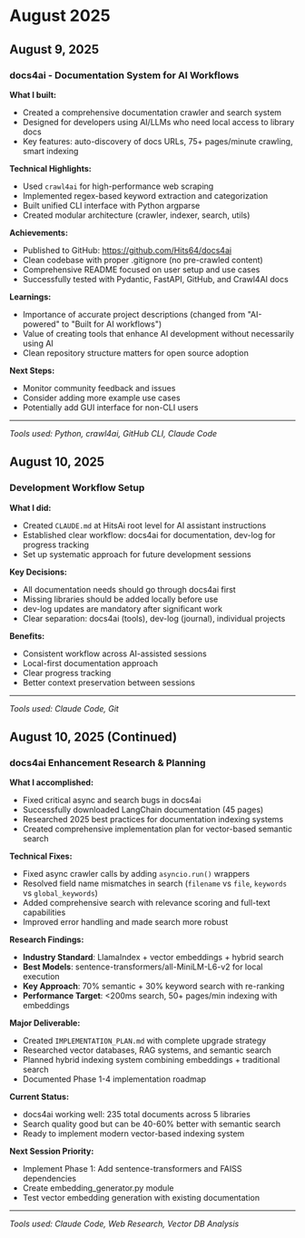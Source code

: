 # August 2025

## August 9, 2025

### docs4ai - Documentation System for AI Workflows

**What I built:**
- Created a comprehensive documentation crawler and search system
- Designed for developers using AI/LLMs who need local access to library docs
- Key features: auto-discovery of docs URLs, 75+ pages/minute crawling, smart indexing

**Technical Highlights:**
- Used `crawl4ai` for high-performance web scraping
- Implemented regex-based keyword extraction and categorization
- Built unified CLI interface with Python argparse
- Created modular architecture (crawler, indexer, search, utils)

**Achievements:**
- Published to GitHub: https://github.com/Hits64/docs4ai
- Clean codebase with proper .gitignore (no pre-crawled content)
- Comprehensive README focused on user setup and use cases
- Successfully tested with Pydantic, FastAPI, GitHub, and Crawl4AI docs

**Learnings:**
- Importance of accurate project descriptions (changed from "AI-powered" to "Built for AI workflows")
- Value of creating tools that enhance AI development without necessarily using AI
- Clean repository structure matters for open source adoption

**Next Steps:**
- Monitor community feedback and issues
- Consider adding more example use cases
- Potentially add GUI interface for non-CLI users

---

*Tools used: Python, crawl4ai, GitHub CLI, Claude Code*

## August 10, 2025

### Development Workflow Setup

**What I did:**
- Created `CLAUDE.md` at HitsAi root level for AI assistant instructions
- Established clear workflow: docs4ai for documentation, dev-log for progress tracking
- Set up systematic approach for future development sessions

**Key Decisions:**
- All documentation needs should go through docs4ai first
- Missing libraries should be added locally before use
- dev-log updates are mandatory after significant work
- Clear separation: docs4ai (tools), dev-log (journal), individual projects

**Benefits:**
- Consistent workflow across AI-assisted sessions
- Local-first documentation approach
- Clear progress tracking
- Better context preservation between sessions

---

*Tools used: Claude Code, Git*

## August 10, 2025 (Continued)

### docs4ai Enhancement Research & Planning

**What I accomplished:**
- Fixed critical async and search bugs in docs4ai
- Successfully downloaded LangChain documentation (45 pages)
- Researched 2025 best practices for documentation indexing systems
- Created comprehensive implementation plan for vector-based semantic search

**Technical Fixes:**
- Fixed async crawler calls by adding `asyncio.run()` wrappers
- Resolved field name mismatches in search (`filename` vs `file`, `keywords` vs `global_keywords`)
- Added comprehensive search with relevance scoring and full-text capabilities
- Improved error handling and made search more robust

**Research Findings:**
- **Industry Standard**: LlamaIndex + vector embeddings + hybrid search
- **Best Models**: sentence-transformers/all-MiniLM-L6-v2 for local execution
- **Key Approach**: 70% semantic + 30% keyword search with re-ranking
- **Performance Target**: <200ms search, 50+ pages/min indexing with embeddings

**Major Deliverable:**
- Created `IMPLEMENTATION_PLAN.md` with complete upgrade strategy
- Researched vector databases, RAG systems, and semantic search
- Planned hybrid indexing system combining embeddings + traditional search
- Documented Phase 1-4 implementation roadmap

**Current Status:**
- docs4ai working well: 235 total documents across 5 libraries
- Search quality good but can be 40-60% better with semantic search
- Ready to implement modern vector-based indexing system

**Next Session Priority:**
- Implement Phase 1: Add sentence-transformers and FAISS dependencies
- Create embedding_generator.py module
- Test vector embedding generation with existing documentation

---

*Tools used: Claude Code, Web Research, Vector DB Analysis*